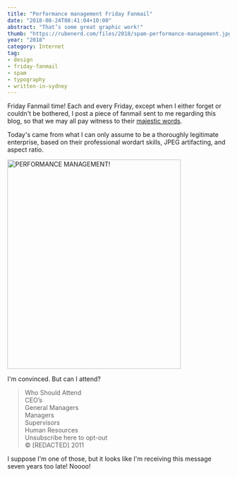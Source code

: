 ```yaml
---
title: "Performance management Friday Fanmail"
date: "2018-08-24T08:41:04+10:00"
abstract: "That’s some great graphic work!"
thumb: "https://rubenerd.com/files/2018/spam-performance-management.jpg"
year: "2018"
category: Internet
tag:
- design
- friday-fanmail
- spam
- typography
- written-in-sydney
---
```

Friday Fanmail time! Each and every Friday, except when I either forget or couldn't be bothered, I post a piece of fanmail sent to me regarding this blog, so that we may all pay witness to their [majestic words].

Today's came from what I can only assume to be a thoroughly legitimate enterprise, based on their professional wordart skills, JPEG artifacting, and aspect ratio.

<p><img src="https://rubenerd.com/files/2018/spam-performance-management.jpg" alt="PERFORMANCE MANAGEMENT!" style="width:393px; height:475px;" /></p>

I'm convinced. But can I attend?

> Who Should Attend  
> CEO’s  
> General Managers  
> Managers  
> Supervisors  
> Human Resources  
> Unsubscribe here to opt-out  
> © [REDACTED] 2011

I suppose I'm one of those, but it looks like I'm receiving this message seven years too late! Noooo!

[majestic words]: https://rubenerd.com/tag/friday-fanmail/

